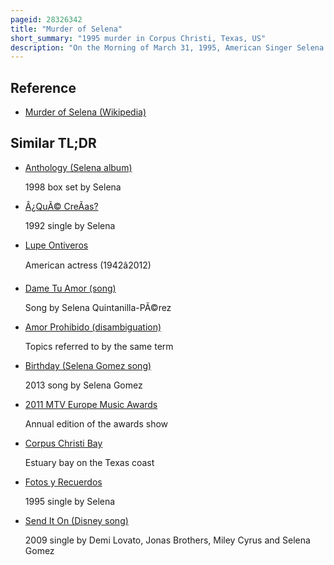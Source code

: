 ```yaml
---
pageid: 28326342
title: "Murder of Selena"
short_summary: "1995 murder in Corpus Christi, Texas, US"
description: "On the Morning of March 31, 1995, American Singer Selena Quintanilla-Pérez was shot by Yolanda Saldívar, the President of Selena's Fan Club, at the Days Inn in Corpus Christi, Texas, shortly after Saldívar was exposed as having embezzled Thousands of Dollars from Selena's Earnings. Although the Team tried to revive Selena she died of hypovolemic Shock."
---
```


## Reference

- [Murder of Selena (Wikipedia)](https://en.wikipedia.org/?curid=28326342)

## Similar TL;DR

- [Anthology (Selena album)](/tldr/en/anthology-selena-album)

  1998 box set by Selena

- [Â¿QuÃ© CreÃ­as?](/tldr/en/que-creias)

  1992 single by Selena

- [Lupe Ontiveros](/tldr/en/lupe-ontiveros)

  American actress (1942â2012)

- [Dame Tu Amor (song)](/tldr/en/dame-tu-amor-song)

  Song by Selena Quintanilla-PÃ©rez

- [Amor Prohibido (disambiguation)](/tldr/en/amor-prohibido-disambiguation)

  Topics referred to by the same term

- [Birthday (Selena Gomez song)](/tldr/en/birthday-selena-gomez-song)

  2013 song by Selena Gomez

- [2011 MTV Europe Music Awards](/tldr/en/2011-mtv-europe-music-awards)

  Annual edition of the awards show

- [Corpus Christi Bay](/tldr/en/corpus-christi-bay)

  Estuary bay on the Texas coast

- [Fotos y Recuerdos](/tldr/en/fotos-y-recuerdos)

  1995 single by Selena

- [Send It On (Disney song)](/tldr/en/send-it-on-disney-song)

  2009 single by Demi Lovato, Jonas Brothers, Miley Cyrus and Selena Gomez
